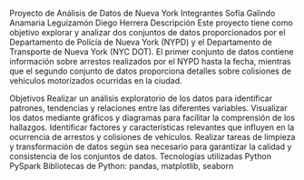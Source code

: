 Proyecto de Análisis de Datos de Nueva York
Integrantes
Sofía Galindo
Anamaria Leguizamón
Diego Herrera
Descripción
Este proyecto tiene como objetivo explorar y analizar dos conjuntos de datos proporcionados por el Departamento de Policía de Nueva York (NYPD) y el Departamento de Transporte de Nueva York (NYC DOT). El primer conjunto de datos contiene información sobre arrestos realizados por el NYPD hasta la fecha, mientras que el segundo conjunto de datos proporciona detalles sobre colisiones de vehículos motorizados ocurridas en la ciudad.

Objetivos
Realizar un análisis exploratorio de los datos para identificar patrones, tendencias y relaciones entre las diferentes variables.
Visualizar los datos mediante gráficos y diagramas para facilitar la comprensión de los hallazgos.
Identificar factores y características relevantes que influyen en la ocurrencia de arrestos y colisiones de vehículos.
Realizar tareas de limpieza y transformación de datos según sea necesario para garantizar la calidad y consistencia de los conjuntos de datos.
Tecnologías utilizadas
Python
PySpark
Bibliotecas de Python: pandas, matplotlib, seaborn

